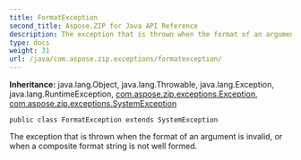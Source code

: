 ```yaml
---
title: FormatException
second_title: Aspose.ZIP for Java API Reference
description: The exception that is thrown when the format of an argument is invalid, or when a composite format string is not well formed.
type: docs
weight: 31
url: /java/com.aspose.zip.exceptions/formatexception/
---
```


**Inheritance:**
java.lang.Object, java.lang.Throwable, java.lang.Exception, java.lang.RuntimeException, [com.aspose.zip.exceptions.Exception](../../com.aspose.zip.exceptions/exception), [com.aspose.zip.exceptions.SystemException](../../com.aspose.zip.exceptions/systemexception)
```
public class FormatException extends SystemException
```

The exception that is thrown when the format of an argument is invalid, or when a composite format string is not well formed.
